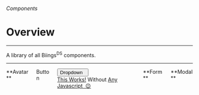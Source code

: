 <h6 class="subtitle is-5 has-text-grey has-text-weight-semibold">Components</h6><h1 class="title is-1">Overview</h1>
<hr class="is-small">
<p class="subtitle is-5 has-text-weight-semibold">
    A library of all Biings<sup>DS</sup> components.
</p>

<hr>

<div class="columns is-multiline">
    <div class="column is-4"><div class="box is-well is-relaxed has-text-centered">**Avatar**<br></div></div>
    <div class="column is-4"><div class="box is-well is-relaxed has-text-centered">
        <div class="button">Button</div>
    </div></div>
    <div class="column is-4"><div class="box is-well is-relaxed">
        <div class="dropdown is-hoverable">
            <div class="dropdown-trigger">
            <button class="button" aria-haspopup="true" aria-controls="dropdown-menu">
            <span>Dropdown &nbsp; </span>
            <span class="icon is-small">
            <i class="fas fa-angle-down" aria-hidden="true"></i>
            </span>
            </button>
            </div>
            <div class="dropdown-menu" id="dropdown-menu" role="menu">
            <div class="dropdown-content">
            <a href="#" class="dropdown-item">This Works!</a>
            <a class="dropdown-item">Without</a>
            <a href="#" class="dropdown-item is-active">Any</a>
            <a href="#" class="dropdown-item">Javascript &nbsp;😉</a>
            </div>
            </div>
        </div>
    </div></div>
    <div class="column is-4"><div class="box is-well is-relaxed has-text-centered">**Form**<br></div></div>
    <div class="column is-4"><div class="box is-well is-relaxed has-text-centered">**Modal**<br></div></div>
</div>

<script>

</script>